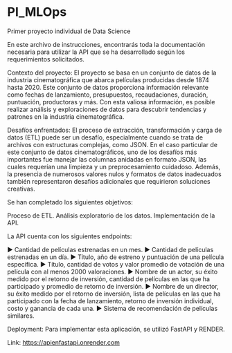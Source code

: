 # PI_MLOps
Primer proyecto individual de Data Science

En este archivo de instrucciones, encontrarás toda la documentación necesaria para utilizar la API que se ha desarrollado según los requerimientos solicitados.

Contexto del proyecto:
El proyecto se basa en un conjunto de datos de la industria cinematográfica que abarca películas producidas desde 1874 hasta 2020. Este conjunto de datos proporciona información relevante como fechas de lanzamiento, presupuestos, recaudaciones, duración, puntuación, productoras y más. Con esta valiosa información, es posible realizar análisis y exploraciones de datos para descubrir tendencias y patrones en la industria cinematográfica.

Desafíos enfrentados:
El proceso de extracción, transformación y carga de datos (ETL) puede ser un desafío, especialmente cuando se trata de archivos con estructuras complejas, como JSON. En el caso particular de este conjunto de datos cinematográficos, uno de los desafíos más importantes fue manejar las columnas anidadas en formato JSON, las cuales requerían una limpieza y un preprocesamiento cuidadoso. Además, la presencia de numerosos valores nulos y formatos de datos inadecuados también representaron desafíos adicionales que requirieron soluciones creativas.

Se han completado los siguientes objetivos:

Proceso de ETL.
Análisis exploratorio de los datos.
Implementación de la API.

La API cuenta con los siguientes endpoints:

► Cantidad de películas estrenadas en un mes.
► Cantidad de películas estrenadas en un día.
► Título, año de estreno y puntuación de una película específica.
► Título, cantidad de votos y valor promedio de votación de una película con al menos 2000 valoraciones.
► Nombre de un actor, su éxito medido por el retorno de inversión, cantidad de películas en las que ha participado y promedio de retorno de inversión.
► Nombre de un director, su éxito medido por el retorno de inversión, lista de películas en las que ha participado con la fecha de lanzamiento, retorno de inversión individual, costo y ganancia de cada una.
► Sistema de recomendación de películas similares.

Deployment:
Para implementar esta aplicación, se utilizó FastAPI y RENDER.

Link:
https://apienfastapi.onrender.com

